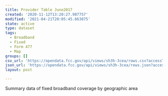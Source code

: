 ```yaml
---
title: Provider Table June2017
created: '2020-11-12T13:20:27.987757'
modified: '2021-04-21T20:05:45.663875'
state: active
type: dataset
tags:
  - Broadband
  - Fixed
  - Form 477
  - Map
groups: []
csv_url: 'https://opendata.fcc.gov/api/views/sh3h-3cea/rows.csv?accessType=DOWNLOAD'
json_url: 'https://opendata.fcc.gov/api/views/sh3h-3cea/rows.json?accessType=DOWNLOAD'
layout: post

---
```

Summary data of fixed broadband coverage by geographic area

